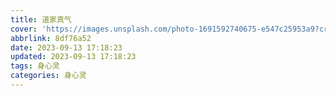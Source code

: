 ```yaml
---
title: 道家真气
cover: 'https://images.unsplash.com/photo-1691592740675-e547c25953a9?crop=entropy&cs=tinysrgb&fit=max&fm=jpg&ixid=MnwxfDB8MXxyYW5kb218MHx8fHx8fHx8MTY5NDU5NjczOA&ixlib=rb-4.0.3&q=80&w=1080'
abbrlink: 8df76a52
date: 2023-09-13 17:18:23
updated: 2023-09-13 17:18:23
tags: 身心灵
categories: 身心灵
---
```


